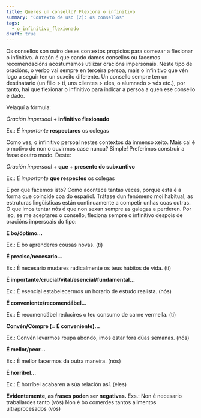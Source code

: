 ```yaml
---
title: Queres un consello? Flexiona o infinitivo
summary: "Contexto de uso (2): os consellos"
tags:
  - o_infinitivo_flexionado
draft: true
---
```

Os consellos son outro deses contextos propicios para comezar a flexionar o infinitivo. A razón é que cando damos consellos ou facemos recomendacións acostumamos utilizar oracións impersonais. Neste tipo de oracións, o verbo vai sempre en terceira persoa, mais o infinitivo que vén logo a seguir ten un suxeito diferente. Un consello sempre ten un destinatario (un fillo > ti, uns clientes > eles, o alumnado > vós etc.), por tanto, hai que flexionar o infinitivo para indicar a persoa a quen ese consello é dado.

Velaquí a fórmula:

*Oración impersoal* + **infinitivo flexionado**

Ex.: *É importante* **respectares** os colegas

Como ves, o infinitivo persoal nestes contextos dá inmenso xeito. Mais cal é o motivo de non o ouvirmos case nunca? Simple! Preferimos construír a frase doutro modo. Deste:

*Oración impersoal* + **que** +  **presente do subxuntivo** 

Ex.: *É importante* **que respectes** os colegas

E por que facemos isto? Como acontece tantas veces, porque esta é a forma que coincide coa do español. Trátase dun fenómeno moi habitual, as estruturas lingüísticas están continuamente a competir unhas coas outras. O que imos tentar nós é que non sexan sempre as galegas a perderen. Por iso, se me aceptares o consello, flexiona sempre o infinitivo despois de oracións impersoais do tipo:

**É bo/óptimo...**

Ex.: É bo aprenderes cousas novas. (ti)

**É preciso/necesario...**

Ex.: É necesario mudares radicalmente os teus hábitos de vida. (ti)

**É importante/crucial/vital/esencial/fundamental...**

Ex.: É esencial estabelecermos un horario de estudo realista. (nós)

**É conveniente/recomendábel...**

Ex.: É recomendábel reducires o teu consumo de carne vermella. (ti)

**Convén/Cómpre (= É conveniente)...**

Ex.: Convén levarmos roupa abondo, imos estar fóra dúas semanas. (nós)

**É mellor/peor...**

Ex.: É mellor facermos da outra maneira. (nós)

**É horríbel...**

Ex.: É horríbel acabaren a súa relación así. (eles)

**Evidentemente, as frases poden ser negativas.**
Exs.: 
Non é necesario traballardes tanto (vós)
Non é bo comerdes tantos alimentos ultraprocesados (vós)